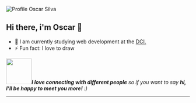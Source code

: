 ![Profile Oscar Silva](https://github.com/SilvaOz/SilvaOz/blob/master/image/My%20name%20is%20Oscar%20silva.gif)

## Hi there, i'm Oscar 👋️

- 🌱  I am currently studying web development at the [DCI.](https://digitalcareerinstitute.org/)
- ⚡  Fun fact: I love to draw

<img src="https://media.giphy.com/media/LnQjpWaON8nhr21vNW/giphy.gif" width="70"><em><b>I love connecting with different people</b> so if you want to say <b>hi, I'll be happy to meet you more!</b> :)</em>

---
